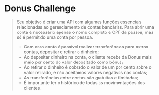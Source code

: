 # Donus Challenge

> Seu objetivo é criar uma API com algumas funções essenciais relacionadas ao gerenciamento de contas bancárias. 
> Para abrir uma conta é necessário apenas o nome completo e CPF da pessoa, mas só é permitido uma conta por pessoa.
>
>    - Com essa conta é possível realizar transferências para outras contas, depositar e retirar o dinheiro;
>    - Ao depositar dinheiro na conta, o cliente recebe da Donus mais meio por cento do valor depositado como bônus;
>    - Ao retirar o dinheiro é cobrado o valor de um por cento sobre o valor retirado, e não aceitamos valores negativos nas contas;
>    - As transferências entre contas são gratuitas e ilimitadas;
>    - É importante ter o histórico de todas as movimentações dos clientes.

